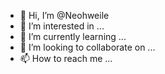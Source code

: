 - 👋 Hi, I’m @Neohweile
- 👀 I’m interested in ...
- 🌱 I’m currently learning ...
- 💞️ I’m looking to collaborate on ...
- 📫 How to reach me ...

<!---
Neohweile/Neohweile is a ✨ special ✨ repository because its `README.md` (this file) appears on your GitHub profile.
You can click the Preview link to take a look at your changes.
--->
